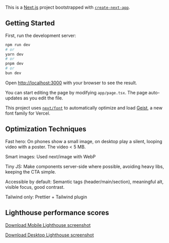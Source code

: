This is a [Next.js](https://nextjs.org) project bootstrapped with [`create-next-app`](https://nextjs.org/docs/app/api-reference/cli/create-next-app).

## Getting Started

First, run the development server:

```bash
npm run dev
# or
yarn dev
# or
pnpm dev
# or
bun dev
```

Open [http://localhost:3000](http://localhost:3000) with your browser to see the result.

You can start editing the page by modifying `app/page.tsx`. The page auto-updates as you edit the file.

This project uses [`next/font`](https://nextjs.org/docs/app/building-your-application/optimizing/fonts) to automatically optimize and load [Geist](https://vercel.com/font), a new font family for Vercel.

## Optimization Techniques
Fast hero: On phones show a small image, on desktop play a silent, looping video with a poster. The video < 5 MB.

Smart images: Used next/image with WebP

Tiny JS: Make components server-side where possible, avoiding heavy libs, keeping the CTA simple.

Accessible by default: Semantic tags (header/main/section), meaningful alt, visible focus, good contrast.

Tailwind only: Prettier + Tailwind plugin 

##  Lighthouse performance scores 
[Download Mobile Lighthouse screenshot](<Lighthouse docs/mobile-lighthouse.png>)

[Download Desktop Lighthouse screenshot](<Lighthouse docs/desktop-lighthouse.png>)
